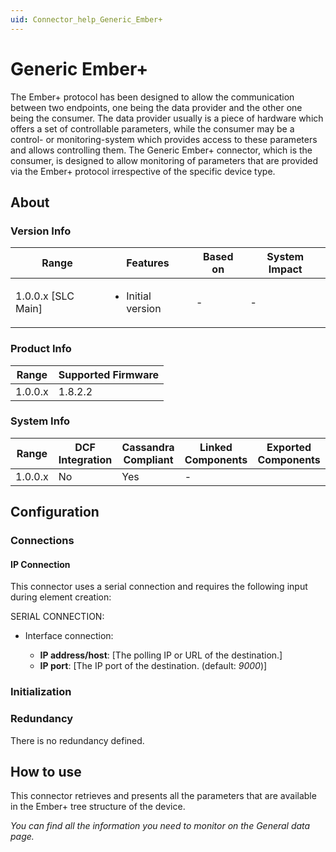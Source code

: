 ```yaml
---
uid: Connector_help_Generic_Ember+
---
```


# Generic Ember+

The Ember+ protocol has been designed to allow the communication between two endpoints, one being the data provider and the other one being the consumer. The data provider usually is a piece of hardware which offers a set of controllable parameters, while the consumer may be a control- or monitoring-system which provides access to these parameters and allows controlling them.
The Generic Ember+ connector, which is the consumer, is designed to allow monitoring of parameters that are provided via the Ember+ protocol irrespective of the specific device type.

## About

### Version Info


|Range  |Features  |Based on  |System Impact  |
|---------|---------|---------|---------|
|1.0.0.x [SLC Main]     |<ul><li>Initial version</li></ul>         |-         |-         |

### Product Info

|Range  |Supported Firmware  |
|---------|---------|
|1.0.0.x     |1.8.2.2         |

### System Info

|Range  |DCF Integration  |Cassandra Compliant  |Linked Components  |Exported Components   |
|---------|---------|---------|---------|---------|
|1.0.0.x    |No       |Yes         |-         |   |

## Configuration

### Connections

#### IP Connection

This connector uses a serial connection and requires the following input during element creation:

SERIAL CONNECTION:



- Interface connection:

  - **IP address/host**: [The polling IP or URL of the destination.]
  - **IP port**: [The IP port of the destination. (default: *9000*)]
  



### Initialization

### Redundancy

There is no redundancy defined.



## How to use

This connector retrieves and presents all the parameters that are available in the Ember+ tree structure of the device.

*You can find all the information you need to monitor on the General data page.*
